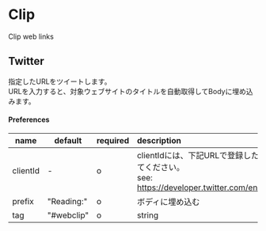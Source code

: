 # Clip

Clip web links

## Twitter

指定したURLをツイートします。  
URLを入力すると、対象ウェブサイトのタイトルを自動取得してBodyに埋め込みます。

#### Preferences

| name     | default    | required | description                                                                                       |
|----------|------------|:---------|:--------------------------------------------------------------------------------------------------|
| clientId | -          | o        | clientIdには、下記URLで登録したclientIdを設定してください。<br>see: https://developer.twitter.com/en/portal/dashboard |
| prefix   | "Reading:" | o        | ボディに埋め込む                                                                                          |
| tag      | "#webclip" | o        | string                                                                                            |
